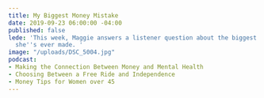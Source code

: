 ```yaml
---
title: My Biggest Money Mistake
date: 2019-09-23 06:00:00 -04:00
published: false
lede: 'This week, Maggie answers a listener question about the biggest financial mistake
  she''s ever made. '
image: "/uploads/DSC_5004.jpg"
podcast:
- Making the Connection Between Money and Mental Health
- Choosing Between a Free Ride and Independence
- Money Tips for Women over 45
---
```


